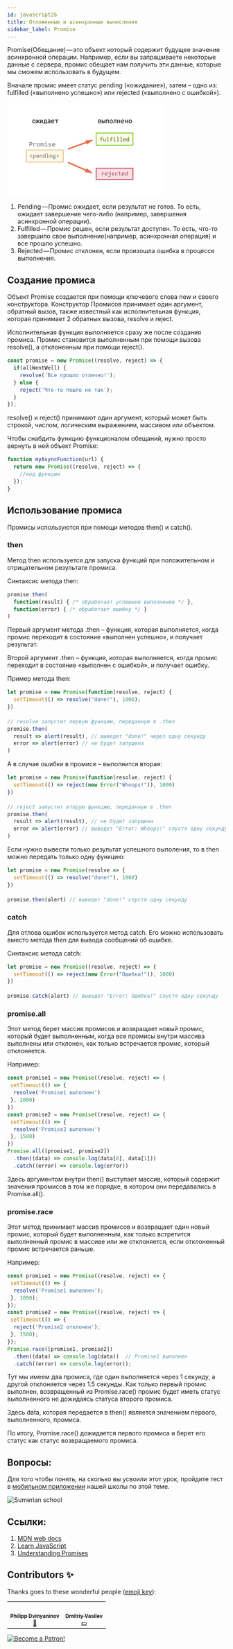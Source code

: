 ```yaml
---
id: javascript26
title: Отложенные и асинхронные вычисления
sidebar_label: Promise
---
```

Promise(Обещание) — это объект который содержит будущее значение асинхронной операции. Например, если вы запрашиваете некоторые данные с сервера, промис обещает нам получить эти данные, которые мы сможем использовать в будущем.

Вначале промис имеет статус pending («ожидание»), затем – одно из: fulfilled («выполнено успешно») или rejected («выполнено с ошибкой»).

![promise states](/img/javascript/23/promise.png)

1. Pending — Промис ожидает, если результат не готов. То есть, ожидает завершение чего-либо (например, завершения асинхронной операции).
2. Fulfilled — Промис решен, если результат доступен. То есть, что-то завершило свое выполнение(например, асинхронная операция) и все прошло успешно.
3. Rejected — Промиc отклонен, если произошла ошибка в процессе выполнения.

## Создание промиса

Объект Promise создается при помощи ключевого слова new и своего конструктора.
Конструктор Промисов принимает один аргумент, обратный вызов, также известный как исполнительная функция, которая принимает 2 обратных вызова, resolve и reject.

Исполнительная функция выполняется сразу же после создания промиса. Промис становится выполненным при помощи вызова resolve(), а отклоненным при помощи reject().

```jsx
const promise = new Promise((resolve, reject) => {
  if(allWentWell) {
    resolve('Все прошло отлично!');
  } else {
    reject('Что-то пошло не так');
  }
});
```

resolve() и reject() принимают один аргумент, который может быть строкой, числом, логическим выражением, массивом или объектом.

Чтобы снабдить функцию функционалом обещаний, нужно просто вернуть в ней объект Promise:

```jsx
function myAsyncFunction(url) {
  return new Promise((resolve, reject) => {
    //код функции
  });
}
```

## Использование промиса

Промисы используются при помощи методов then() и catch().

### then
Метод then используется для запуска функций при положительном и отрицательном результате промиса. 

Синтаксис метода then:
```jsx
promise.then(
  function(result) { /* обработает успешное выполнение */ },
  function(error) { /* обработает ошибку */ }
)
```
Первый аргумент метода .then – функция, которая выполняется, когда промис переходит в состояние «выполнен успешно», и получает результат.

Второй аргумент .then – функция, которая выполняется, когда промис переходит в состояние «выполнен с ошибкой», и получает ошибку.

Пример метода then:
```jsx
let promise = new Promise(function(resolve, reject) {
  setTimeout(() => resolve("done!"), 1000);
})

// resolve запустит первую функцию, переданную в .then
promise.then(
  result => alert(result), // выведет "done!" через одну секунду
  error => alert(error) // не будет запущена
)
```

А в случае ошибки в промисе – выполнится вторая:

```jsx
let promise = new Promise(function(resolve, reject) {
  setTimeout(() => reject(new Error("Whoops!")), 1000)
})

// reject запустит вторую функцию, переданную в .then
promise.then(
  result => alert(result), // не будет запущена
  error => alert(error) // выведет "Error: Whoops!" спустя одну секунду
)
```

Если нужно вывести только результат успешного выполения, то в then можно передать только одну функцию:

```jsx
let promise = new Promise(resolve => {
  setTimeout(() => resolve("done!"), 1000)
})

promise.then(alert) // выведет "done!" спустя одну секунду
```

### catch

Для отлова ошибок используется метод catch. Его можно использовать вместо метода then для вывода сообщений об ошибке.

Синтаксис метода catch:

```jsx
let promise = new Promise((resolve, reject) => {
  setTimeout(() => reject(new Error("Ошибка!")), 1000)
})

promise.catch(alert) // выведет "Error: Ошибка!" спустя одну секунду
```

### promise.all

Этот метод берет массив промисов и возвращает новый промис, который будет выполненным, когда все промисы внутри массива выполнены или отклонен, как только встречается промис, который отклоняется. 

Например:

```jsx
const promise1 = new Promise((resolve, reject) => {
 setTimeout(() => {
  resolve('Promise1 выполнен')
 }, 2000)
})
const promise2 = new Promise((resolve, reject) => {
 setTimeout(() => {
  resolve('Promise2 выполнен')
 }, 1500)
})
Promise.all([promise1, promise2])
  .then((data) => console.log(data[0], data[1]))
  .catch((error) => console.log(error))
```
Здесь аргументом внутри then() выступает массив, который содержит значения промисов в том же порядке, в котором они передавались в Promise.all().

### promise.race

Этот метод принимает массив промисов и возвращает один новый промис, который будет выполненным, как только встретится выполненный промис в массиве или же отклоняется, если отклоненный промис встречается раньше. 

Например:
```jsx
const promise1 = new Promise((resolve, reject) => {
 setTimeout(() => {
  resolve('Promise1 выполнен');
 }, 1000);
});
const promise2 = new Promise((resolve, reject) => {
 setTimeout(() => {
  reject('Promise2 отклонен');
 }, 1500);
});
Promise.race([promise1, promise2])
  .then((data) => console.log(data))  // Promise1 выполнен
  .catch((error) => console.log(error));
```

Тут мы имеем два промиса, где один выполняется через 1 секунду, а другой отклоняется через 1.5 секунды. Как только первый промис выполнен, возвращенный из Promise.race() промис будет иметь статус выполненного не дожидаясь статуса второго промиса.

Здесь data, которая передается в then() является значением первого, выполненного, промиса.

По итогу, Promise.race() дожидается первого промиса и берет его статус как статус возвращаемого промиса.

## Вопросы:

Для того чтобы понять, на сколько вы усвоили этот урок, пройдите тест в [мобильном приложении](http://onelink.to/njhc95) нашей школы по этой теме.

![Sumerian school](/img/app.png)

## Ссылки:
 1. [MDN web docs](https://developer.mozilla.org/ru/docs/Web/JavaScript/Reference/Global_Objects/Promise)
 2. [Learn JavaScript](https://learn.javascript.ru/promise)
 3. [Understanding Promises](https://blog.bitsrc.io/understanding-promises-in-javascript-c5248de9ff8f?gi=1e459ca846d9)

## Contributors ✨

Thanks goes to these wonderful people ([emoji key](https://allcontributors.org/docs/en/emoji-key)):

<!-- ALL-CONTRIBUTORS-LIST:START - Do not remove or modify this section -->
<!-- prettier-ignore-start -->
<!-- markdownlint-disable -->
<table>
  <tr>
    <td align="center"><a href="https://github.com/FELiX-RN"><img src="https://avatars0.githubusercontent.com/u/72006627?v=4?s=200" width="200px;" alt=""/><br /><sub><b>Philipp Dvinyaninov</b></sub></a><br /><a href="https://github.com/gHashTag/react-native-village/commits?author=FELiX-RN" title="Documentation">📖</a></td>
    <td align="center"><a href="https://fullstackserverless.github.io/"><img src="https://avatars0.githubusercontent.com/u/6774813?v=4?s=200" width="200px;" alt=""/><br /><sub><b>Dmitriy Vasilev</b></sub></a><br /><a href="#financial-gHashTag" title="Financial">💵</a></td>
  </tr>
</table>

<!-- markdownlint-restore -->
<!-- prettier-ignore-end -->

<!-- ALL-CONTRIBUTORS-LIST:END -->
[![Become a Patron!](/img/logo/patreon.png)](https://www.patreon.com/bePatron?u=31769291)